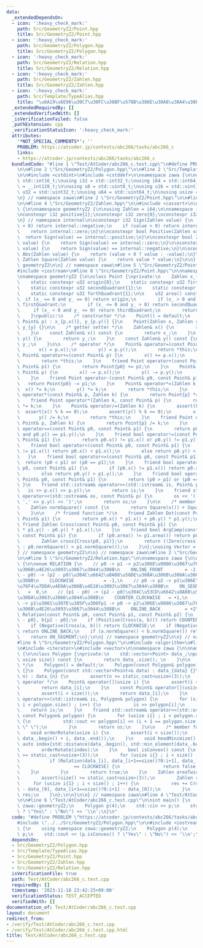 ```yaml
---
data:
  _extendedDependsOn:
  - icon: ':heavy_check_mark:'
    path: Src/GeometryZ2/Point.hpp
    title: Src/GeometryZ2/Point.hpp
  - icon: ':heavy_check_mark:'
    path: Src/GeometryZ2/Polygon.hpp
    title: Src/GeometryZ2/Polygon.hpp
  - icon: ':heavy_check_mark:'
    path: Src/GeometryZ2/Relation.hpp
    title: Src/GeometryZ2/Relation.hpp
  - icon: ':heavy_check_mark:'
    path: Src/GeometryZ2/Zahlen.hpp
    title: Src/GeometryZ2/Zahlen.hpp
  - icon: ':heavy_check_mark:'
    path: Src/Template/TypeAlias.hpp
    title: "\u6A19\u6E96\u30C7\u30FC\u30BF\u578B\u306E\u30A8\u30A4\u30EA\u30A2\u30B9"
  _extendedRequiredBy: []
  _extendedVerifiedWith: []
  _isVerificationFailed: false
  _pathExtension: cpp
  _verificationStatusIcon: ':heavy_check_mark:'
  attributes:
    '*NOT_SPECIAL_COMMENTS*': ''
    PROBLEM: https://atcoder.jp/contests/abc266/tasks/abc266_c
    links:
    - https://atcoder.jp/contests/abc266/tasks/abc266_c
  bundledCode: "#line 1 \"Test/AtCoder/abc266_c.test.cpp\"\n#define PROBLEM \"https://atcoder.jp/contests/abc266/tasks/abc266_c\"\
    \n\n#line 2 \"Src/GeometryZ2/Polygon.hpp\"\n\n#line 2 \"Src/Template/TypeAlias.hpp\"\
    \n\n#include <cstdint>\n#include <cstddef>\n\nnamespace zawa {\n\nusing i16 =\
    \ std::int16_t;\nusing i32 = std::int32_t;\nusing i64 = std::int64_t;\nusing i128\
    \ = __int128_t;\n\nusing u8 = std::uint8_t;\nusing u16 = std::uint16_t;\nusing\
    \ u32 = std::uint32_t;\nusing u64 = std::uint64_t;\n\nusing usize = std::size_t;\n\
    \n} // namespace zawa\n#line 2 \"Src/GeometryZ2/Point.hpp\"\n\n#line 2 \"Src/GeometryZ2/Zahlen.hpp\"\
    \n\n#line 4 \"Src/GeometryZ2/Zahlen.hpp\"\n\n#include <cassert>\n\nnamespace zawa\
    \ {\n\nnamespace geometryZ2 {\n\nusing Zahlen = i64;\n\nnamespace internal {\n\
    \nconstexpr i32 positive{1};\nconstexpr i32 zero{0};\nconstexpr i32 negative{-1};\n\
    \n} // namespace internal\n\nconstexpr i32 Sign(Zahlen value) {\n    if (value\
    \ < 0) return internal::negative;\n    if (value > 0) return internal::positive;\n\
    \    return internal::zero;\n}\n\nconstexpr bool Positive(Zahlen value) {\n  \
    \  return Sign(value) == internal::positive;\n}\n\nconstexpr bool Zero(Zahlen\
    \ value) {\n    return Sign(value) == internal::zero;\n}\n\nconstexpr bool Negative(Zahlen\
    \ value) {\n    return Sign(value) == internal::negative;\n}\n\nconstexpr Zahlen\
    \ Abs(Zahlen value) {\n    return (value > 0 ? value : -value);\n}\n\nconstexpr\
    \ Zahlen Square(Zahlen value) {\n    return value * value;\n}\n\n} // namespace\
    \ geometryZ2\n\n} // namespace zawa\n#line 5 \"Src/GeometryZ2/Point.hpp\"\n\n\
    #include <iostream>\n#line 8 \"Src/GeometryZ2/Point.hpp\"\n\nnamespace zawa {\n\
    \nnamespace geometryZ2 {\n\nclass Point {\nprivate:\n    Zahlen x_{}, y_{};\n\
    \    static constexpr u32 origin{0};\n    static constexpr u32 firstQuadrant{1};\n\
    \    static constexpr u32 secondQuadrant{1};\n    static constexpr u32 thirdQuadrant{1};\n\
    \    static constexpr u32 forthQuadrant{1};\n\n    u32 area() const {\n      \
    \  if (x_ == 0 and y_ == 0) return origin;\n        if (x_ > 0 and y_ >= 0) return\
    \ firstQuadrant;\n        if (x_ <= 0 and y_ > 0) return secondQuadrant;\n   \
    \     if (x_ < 0 and y_ <= 0) return thirdQuadrant;\n        return forthQuadrant;\n\
    \    }\npublic:\n    /* constructor */\n    Point() = default;\n    Point(const\
    \ Point& p) : x_{p.x()}, y_{p.y()} {}\n    Point(Zahlen x, Zahlen y) : x_{x},\
    \ y_{y} {}\n\n    /* getter setter */\n    Zahlen& x() {\n        return x_;\n\
    \    }\n    const Zahlen& x() const {\n        return x_;\n    }\n    Zahlen&\
    \ y() {\n        return y_;\n    }\n    const Zahlen& y() const {\n        return\
    \ y_;\n    }\n\n    /* operator */\n    Point& operator=(const Point& p) {\n \
    \       x() = p.x();\n        y() = p.y();\n        return *this;\n    }\n   \
    \ Point& operator+=(const Point& p) {\n        x() += p.x();\n        y() += p.y();\n\
    \        return *this;\n    }\n    friend Point operator+(const Point& p0, const\
    \ Point& p1) {\n        return Point{p0} += p1;\n    }\n    Point& operator-=(const\
    \ Point& p) {\n        x() -= p.x();\n        y() -= p.y();\n        return *this;\n\
    \    }\n    friend Point operator-(const Point& p0, const Point& p1) {\n     \
    \   return Point{p0} -= p1;\n    }\n    Point& operator*=(Zahlen k) {\n      \
    \  x() *= k;\n        y() *= k;\n        return *this;\n    }\n    friend Point\
    \ operator*(const Point& p, Zahlen k) {\n        return Point{p} *= k;\n    }\n\
    \    friend Point operator*(Zahlen k, const Point& p) {\n        return Point{p}\
    \ *= k;\n    }\n    Point& operator/=(Zahlen k) {\n        assert(k);\n      \
    \  assert(x() % k == 0);\n        assert(y() % k == 0);\n        x() /= k;\n \
    \       y() /= k;\n        return *this;\n    }\n    friend Point operator/(const\
    \ Point& p, Zahlen k) {\n        return Point{p} /= k;\n    }\n    friend bool\
    \ operator==(const Point& p0, const Point& p1) {\n        return p0.x() == p1.x()\
    \ and p0.y() == p1.y();\n    }\n    friend bool operator!=(const Point& p0, const\
    \ Point& p1) {\n        return p0.x() != p1.x() or p0.y() != p1.y();\n    }\n\
    \    friend bool operator<(const Point& p0, const Point& p1) {\n        if (p0.x()\
    \ != p1.x()) return p0.x() < p1.x();\n        else return p0.y() < p1.y();\n \
    \   }\n    friend bool operator<=(const Point& p0, const Point& p1) {\n      \
    \  return (p0 < p1) or (p0 == p1);\n    }\n    friend bool operator>(const Point&\
    \ p0, const Point& p1) {\n        if (p0.x() != p1.x()) return p0.x() > p1.x();\n\
    \        else return p0.y() > p1.y();\n    }\n    friend bool operator>=(const\
    \ Point& p0, const Point& p1) {\n        return (p0 > p1) or (p0 == p1);\n   \
    \ }\n    friend std::istream& operator>>(std::istream& is, Point& p) {\n     \
    \   is >> p.x() >> p.y();\n        return is;\n    }\n    friend std::ostream&\
    \ operator<<(std::ostream& os, const Point& p) {\n        os << '(' << p.x() <<\
    \ ',' << p.y() << ')';\n        return os;\n    }\n\n    /* member function */\n\
    \    Zahlen normSquare() const {\n        return Square(x()) + Square(y());\n\
    \    }\n\n    /* friend function */\n    friend Zahlen Dot(const Point& p0, const\
    \ Point& p1) {\n        return p0.x() * p1.x() + p0.y() * p1.y();\n    }\n   \
    \ friend Zahlen Cross(const Point& p0, const Point& p1) {\n        return p0.x()\
    \ * p1.y() - p0.y() * p1.x();\n    }\n    friend bool ArgComp(const Point& p0,\
    \ const Point& p1) {\n        if (p0.area() != p1.area()) return p0.area() < p1.area();\n\
    \        Zahlen cross{Cross(p0, p1)};\n        return (!Zero(cross) ? Positive(cross)\
    \ : p0.normSquare() < p1.normSquare());\n    }\n};\nusing Vector = Point;\n\n\
    } // namespace geometryZ2\n\n} // namespace zawa\n#line 2 \"Src/GeometryZ2/Relation.hpp\"\
    \n\n#line 5 \"Src/GeometryZ2/Relation.hpp\"\n\nnamespace zawa {\n\nnamespace geometryZ2\
    \ {\n\nenum RELATION {\n    // p0 -> p1 -> p2\u306E\u9806\u3067\u76F4\u7DDA\u4E0A\
    \u306B\u4E26\u3093\u3067\u3044\u308B\n    ONLINE_FRONT        = -2,\n    // (p1\
    \ - p0) -> (p2 - p0)\u304C\u6642\u8A08\u56DE\u308A\u306B\u306A\u3063\u3066\u3044\
    \u308B\n    CLOCKWISE           = -1,\n    // p0 -> p2 -> p1\u306E\u9806\u3067\
    \u76F4\u7DDA\u4E0A\u306B\u4E26\u3093\u3067\u3044\u308B\n    ON_SEGMENT       \
    \   =  0,\n    // (p1 - p0) -> (p2 - p0)\u304C\u53CD\u6642\u8A08\u56DE\u308A\u306B\
    \u306A\u3063\u3066\u3044\u308B\n    COUNTER_CLOCKWISE   = +1,\n    // p2 -> p0\
    \ -> p1\u3001\u307E\u305F\u306Fp1 -> p0 -> p2\u306E\u9806\u3067\u76F4\u7DDA\u4E0A\
    \u306B\u4E26\u3093\u3067\u3044\u308B\n    ONLINE_BACK         = +2\n};\n\nRELATION\
    \ Relation(const Point& p0, const Point& p1, const Point& p2) {\n    Point a{p1\
    \ - p0}, b{p2 - p0};\n    if (Positive(Cross(a, b))) return COUNTER_CLOCKWISE;\n\
    \    if (Negative(Cross(a, b))) return CLOCKWISE;\n    if (Negative(Dot(a, b)))\
    \ return ONLINE_BACK;\n    if (a.normSquare() < b.normSquare()) return ONLINE_FRONT;\n\
    \    return ON_SEGMENT;\n};\n\n} // namespace geometryZ2\n\n} // namespace zawa\n\
    #line 6 \"Src/GeometryZ2/Polygon.hpp\"\n\n#include <algorithm>\n#line 9 \"Src/GeometryZ2/Polygon.hpp\"\
    \n#include <iterator>\n#include <vector>\n\nnamespace zawa {\n\nnamespace geometryZ2\
    \ {\n\nclass Polygon {\nprivate:\n    std::vector<Point> data_;\npublic:\n   \
    \ usize size() const {\n        return data_.size(); \n    }\n\n    /* constructor\
    \ */\n    Polygon() = default;\n    Polygon(const Polygon& polygon) : data_{polygon.data_}\
    \ {}\n    Polygon(const std::vector<Point>& data) : data_{data} {}\n    Polygon(usize\
    \ n) : data_{n} {\n        assert(n >= static_cast<usize>(3));\n    }\n\n    /*\
    \ operator */\n    Point& operator[](usize i) {\n        assert(i < size());\n\
    \        return data_[i];\n    }\n    const Point& operator[](usize i) const {\n\
    \        assert(i < size());\n        return data_[i];\n    }\n    friend std::istream&\
    \ operator>>(std::istream& is, Polygon& polygon) {\n        for (size_t i{} ;\
    \ i < polygon.size() ; i++) {\n            is >> polygon[i];\n        }\n    \
    \    return is;\n    }\n    friend std::ostream& operator<<(std::ostream& os,\
    \ const Polygon& polygon) {\n        for (usize i{} ; i < polygon.size() ; i++)\
    \ {\n            std::cout << polygon[i] << (i + 1 == polygon.size() ? \"\" :\
    \ \" \");\n        }\n        return os;\n    }\n\n    /* member function */\n\
    \    void orderRotate(usize i) {\n        assert(i < size());\n        std::rotate(data_.begin(),\
    \ data_.begin() + i, data_.end());\n    }\n    void headMinimize() {\n       \
    \ auto index{std::distance(data_.begin(), std::min_element(data_.begin(), data_.end()))};\n\
    \        orderRotate(index);\n    }\n    bool isConvex() const {\n        assert(size()\
    \ >= static_cast<usize>(3));\n        for (usize i{} ; i < size() ; i++) {\n \
    \           if (Relation(data_[i], data_[i+1==size()?0:i+1], data_[i+2>=size()?i+2-size():i+2])\n\
    \                    == CLOCKWISE) {\n                return false;\n        \
    \    }\n        }\n        return true;\n    }\n    Zahlen areaTwice() const {\n\
    \        assert(size() >= static_cast<usize>(3));\n        Zahlen res{};\n   \
    \     for (usize i{1} ; i < size() ; i++) {\n            res += Cross(data_[i]\
    \ - data_[0], data_[i+1==size()?0:i+1] - data_[0]);\n        }\n        return\
    \ res;\n    }\n};\n\n}\n\n} // namespace zawa\n#line 4 \"Test/AtCoder/abc266_c.test.cpp\"\
    \n\n#line 6 \"Test/AtCoder/abc266_c.test.cpp\"\n\nint main() {\n    using namespace\
    \ zawa::geometryZ2;\n    Polygon p(4);\n    std::cin >> p;\n    std::cout << (p.isConvex()\
    \ ? \"Yes\" : \"No\") << '\\n';\n}\n"
  code: "#define PROBLEM \"https://atcoder.jp/contests/abc266/tasks/abc266_c\"\n\n\
    #include \"../../Src/GeometryZ2/Polygon.hpp\"\n\n#include <iostream>\n\nint main()\
    \ {\n    using namespace zawa::geometryZ2;\n    Polygon p(4);\n    std::cin >>\
    \ p;\n    std::cout << (p.isConvex() ? \"Yes\" : \"No\") << '\\n';\n}\n"
  dependsOn:
  - Src/GeometryZ2/Polygon.hpp
  - Src/Template/TypeAlias.hpp
  - Src/GeometryZ2/Point.hpp
  - Src/GeometryZ2/Zahlen.hpp
  - Src/GeometryZ2/Relation.hpp
  isVerificationFile: true
  path: Test/AtCoder/abc266_c.test.cpp
  requiredBy: []
  timestamp: '2023-11-18 23:42:25+09:00'
  verificationStatus: TEST_ACCEPTED
  verifiedWith: []
documentation_of: Test/AtCoder/abc266_c.test.cpp
layout: document
redirect_from:
- /verify/Test/AtCoder/abc266_c.test.cpp
- /verify/Test/AtCoder/abc266_c.test.cpp.html
title: Test/AtCoder/abc266_c.test.cpp
---
```

